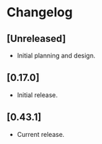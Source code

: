 # Changelog

## [Unreleased]

- Initial planning and design.

## [0.17.0]

- Initial release.

## [0.43.1]

- Current release.

